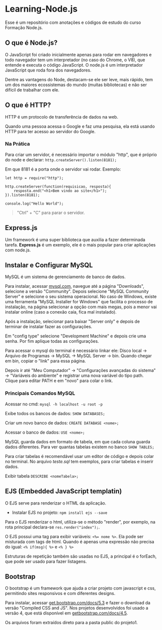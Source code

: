 # Learning-Node.js
Esse é um repositório com anotações e códigos de estudo do curso Formação Node.js.

## O que é Node.js?

O JavaScript foi criado inicialmente apenas para rodar em navegadores e todo navegador tem um interpretador (no caso do Chrome, o V8), que entende e executa o código JavaScript. O node.js é um interpretador JavaScript que roda fora dos navegadores.

Dentre as vantagens do Node, destacam-se ele ser leve, mais rápido, tem um dos maiores ecossistemas do mundo (muitas bibliotecas) e não ser difícil de trabalhar com ele.

## O que é HTTP?

HTTP é um protocolo de transferência de dados na web.

Quando uma pessoa acessa o Google e faz uma pesquisa, ela está usando HTTP para ter acesso ao servidor do Google.

### Na Prática

Para criar um servidor, é necessário importar o módulo "http", que é próprio do node e declarar: `http.createServer().listen(8181);`

Em que 8181 é a porta onde o servidor vai rodar. Exemplo:

```
let http = require("http");

http.createServer(function(requisicao, resposta){
    resposta.end("<h1>Bem vindo ao site</h1>");
}).listen(8181);

console.log("Hello World");
```

>"Ctrl" + "C" para parar o servidor.

## Express.js

Um framework é uma super biblioteca que auxilia a fazer determinada tarefa. **Express.js** é um exemplo, ele é o mais popular para criar aplicações com node.js. 

## Instalar e Configurar MySQL

MySQL é um sistema de gerenciamento de banco de dados. 

Para instalar, acessar [mysql.com](www.mysql.com), navegue até a página "Downloads", selecione a versão "Community". Depois selecione "MySQL Community Server" e selecione o seu sistema operacional. No caso de Windows, existe uma ferramenta "MySQL Installer for Windows" que facilita o processo de instalação, na página selecionar a opção com mais megas, pois a menor vai instalar online (caso a conexão caia, fica mal instalado).

Após a instalação, selecionar para baixar "Server only" e depois de terminar de instalar fazer as configurações.

Em "config type" selecione "Development Machine" e depois crie uma senha. Por fim aplique todas as configurações. 

Para acessar o mysql do terminal é necessário linkar ele: Disco local -> Arquivo de Programas -> MySQL -> MySQL Server -> bin. Quando chegar em bin, copiar o "link" para essa página. 

Depois ir até "Meu Computador" -> "Configurações avançadas do sistema" -> "Variáveis do ambiente" e registrar uma nova variável do tipo path. Clique para editar PATH e em "novo" para colar o link.

### Principais Comandos MySQL

Acessar no cmd: `mysql -h localhost -u root -p`

Exibe todos os bancos de dados: `SHOW DATABASES;`

Criar um novo banco de dados: `CREATE DATABASE <nome>;`

Acessar o banco de dados: `USE <nome>;`  

MySQL guarda dados em formato de tabela, em que cada coluna guarda dados diferentes. Para ver quantas tabelas existem no banco `SHOW TABLES;`

Para criar tabelas é recomendável usar um editor de código e depois colar no terminal. No arquivo _teste.sql_ tem exemplos, para criar tabelas e inserir dados.

Exibir tabela `DESCRIBE <nomeTabela>;`

## EJS (Embedded JavaScript templatin)

O EJS serve para renderizar o HTML da aplicação.

- Instalar EJS no projeto: `npm install ejs --save`

Para o EJS renderizar o html, utiliza-se o método "render", por exemplo, na rota principal declara-se `res.render("index");`.

O EJS possui uma tag para exibir variáveis: `<%= nome %>`. Ela pode ser misturada com tags de html. Quando é apenas uma expressão não precisa do igual: `<% if(msg){ %>` e `<% } %>`

Estruturas de repetição também são usadas no EJS, a principal é o forEach, que pode ser usado para fazer listagens.

## Bootstrap

O bootstrap é um framework que ajuda a criar projeto com javascript e css, permitindo sites responsivos e com diferentes designs. 

Para instalar, acessar [get.bootstrap.com/docs/5.3](https://getbootstrap.com/docs/5.3/getting-started/download/) e fazer o download da versão "Compiled CSS and JS". Nos projetos desenvolvidos foi usado a versão 4, que está disponível em [getbootstrap.com/docs/4.5](https://getbootstrap.com/docs/4.5/getting-started/download/).

Os arquivos foram extraídos direto para a pasta public do projeto1. 